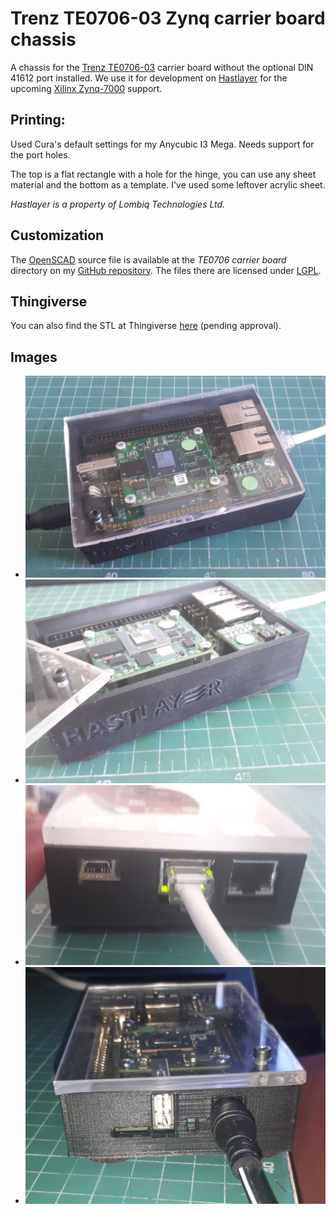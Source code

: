 # Trenz TE0706-03 Zynq carrier board chassis

A chassis for the [Trenz TE0706-03](https://shop.trenz-electronic.de/en/TE0706-03-TE0706-Carrierboard-for-Trenz-Electronic-Modules-with-4-x-5-cm-Form-Factor) carrier board without the optional DIN 41612 port installed. We use it for development on [Hastlayer](https://hastlayer.com) for the upcoming [Xilinx Zynq-7000](https://www.xilinx.com/products/silicon-devices/soc/zynq-7000.html) support.

## Printing:

Used Cura's default settings for my Anycubic I3 Mega. Needs support for the port holes.

The top is a flat rectangle with a hole for the hinge, you can use any sheet material and the bottom as a template. I've used some leftover acrylic sheet.

_Hastlayer is a property of Lombiq Technologies Ltd._

## Customization

The [OpenSCAD](https://openscad.org/) source file is available at the _TE0706 carrier board_ directory on my [GitHub repository](https://github.com/DAud-IcI/3d-printing/). The files there are licensed under [LGPL](https://raw.githubusercontent.com/DAud-IcI/3d-printing/main/LICENSE).

## Thingiverse

You can also find the STL at Thingiverse [here](https://www.thingiverse.com/thing:4933893) (pending approval).

## Images

- ![1.jpg](1.jpg)
- ![2.jpg](2.jpg)
- ![3.jpg](3.jpg)
- ![4.jpg](4.jpg)